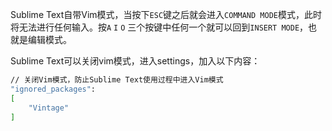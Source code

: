 Sublime Text自带Vim模式，当按下`ESC`键之后就会进入`COMMAND MODE`模式，此时将无法进行任何输入。按`A` `I` `O` 三个按键中任何一个就可以回到`INSERT MODE`，也就是编辑模式。

Sublime Text可以关闭vim模式，进入settings，加入以下内容：
``` bash
// 关闭Vim模式，防止Sublime Text使用过程中进入Vim模式
"ignored_packages":
[
	"Vintage"
]
```
